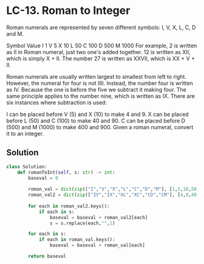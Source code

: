 
# LC-13. Roman to Integer

Roman numerals are represented by seven different symbols: I, V, X, L, C, D and M.

Symbol       Value
I             1
V             5
X             10
L             50
C             100
D             500
M             1000
For example, 2 is written as II in Roman numeral, just two one's added together. 12 is written as XII, which is simply X + II. The number 27 is written as XXVII, which is XX + V + II.

Roman numerals are usually written largest to smallest from left to right. However, the numeral for four is not IIII. Instead, the number four is written as IV. Because the one is before the five we subtract it making four. The same principle applies to the number nine, which is written as IX. There are six instances where subtraction is used:

I can be placed before V (5) and X (10) to make 4 and 9. 
X can be placed before L (50) and C (100) to make 40 and 90. 
C can be placed before D (500) and M (1000) to make 400 and 900.
Given a roman numeral, convert it to an integer.



## Solution 

```python 
class Solution:
    def romanToInt(self, s: str) -> int:
        baseval = 0
        
        roman_val = dict(zip(["I","V","X","L","C","D","M"], [1,5,10,50,100,500,1000]))
        roman_val2 = dict(zip(["IV","IX","XL","XC","CD","CM"], [4,9,40,90,400,900]))
        
        for each in roman_val2.keys():
            if each in s:
                baseval = baseval + roman_val2[each]
                s = s.replace(each,"",1)

        for each in s:
            if each in roman_val.keys():
                baseval = baseval + roman_val[each]

        return baseval
```

